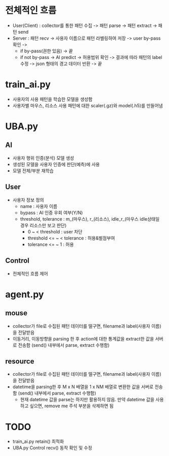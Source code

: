# 전체적인 흐름
- User(Client) : collector를 통한 패턴 수집 -> 패턴 parse -> 패턴 extract -> 패턴 send 
- Server : 패턴 recv -> 사용자 이름으로 패턴 라벨링하여 저장 -> user by-pass 확인 -> 
    - if by-pass(권한 있음) -> 끝  
    - if not by-pass -> AI predict -> 허용범위 확인 -> 결과에 따라 패턴의 label 수정 -> json 형태의 경고 데이터 반환 -> 끝  


# train_ai.py
- 사용자의 사용 패턴을 학습한 모델을 생성함
- 사용자별 마우스, 리소스 사용 패턴에 대한 scaler(.gz)와 model(.h5)를 만들어냄


# UBA.py
## AI
- 사용자 행위 인증(분석) 모델 생성
- 생성된 모델을 사용자 인증에 판단(예측)에 사용
- 모델 전체/부분 재학습

## User
- 사용자 정보 정의
    - name : 사용자 이름
    - bypass : AI 인증 우회 여부(Y/N)
    - threshold, tolerance : m_(마우스), r_(리소스), idle_r_(마우스 idle상태일 경우 리소스만 보고 판단)
        - 0 ~ < threshold : user 차단
        - threshold <= ~ < tolerance : 허용&벌점부여
        - tolerance <= ~ 1 : 허용

## Control
- 전체적인 흐름 제어


# agent.py
## mouse
- collector가 file로 수집된 패턴 데이터를 떨구면, filename과 label(사용자 이름)을 전달받음
- 이동거리, 이동방향을 parsing 한 후 action에 대한 통계값을 extract한 값을 서버로 전송함 (send() 내부에서 parse, extract 수행함)

## resource
- collector가 file로 수집된 패턴 데이터를 떨구면, filename과 label(사용자 이름)을 전달받음
- datetime을 parsing한 후 M x N 배열을 1 x NM 배열로 변환한 값을 서버로 전송함 (send() 내부에서 parse, extract 수행함)
    - 현재 datetime 값을 parse는 하지만 활용하지 않음. 만약 datetime 값을 사용하고 싶으면, remove me 주석 부분을 삭제하면 됨 

# TODO
- train_ai.py retain() 최적화
- UBA.py Control recv() 동작 확인 및 수정




